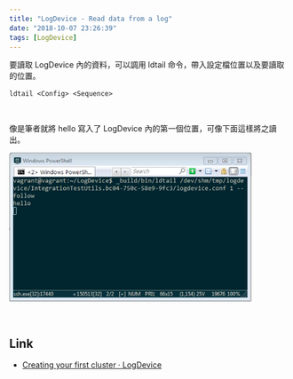 ```yaml
---
title: "LogDevice - Read data from a log"
date: "2018-10-07 23:26:39"
tags: [LogDevice]
---
```



要讀取 LogDevice 內的資料，可以調用 ldtail 命令，帶入設定檔位置以及要讀取的位置。  

<!-- More -->

    ldtail <Config> <Sequence>

<br/>


像是筆者就將 hello 寫入了 LogDevice 內的第一個位置，可像下面這樣將之讀出。  

![1.png](1.png)

<br/>


Link
----
* [Creating your first cluster · LogDevice](https://logdevice.io/docs/FirstCluster.html)
